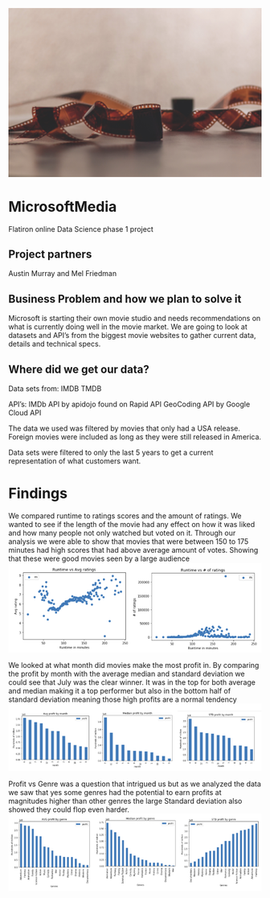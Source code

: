 ![alt text](https://github.com/melfriedman/MicrosoftMedia/blob/main/pictures/film.jpg)

# MicrosoftMedia
Flatiron online Data Science phase 1 project

## Project partners
Austin Murray and Mel Friedman

## Business Problem and how we plan to solve it
Microsoft is starting their own movie studio and needs recommendations on what is currently doing well in the movie market. 
We are going to look at datasets and API’s from the biggest movie websites to gather current data, details and technical specs. 

## Where did we get our data?
Data sets from:
IMDB
TMDB

API’s:
IMDb API by apidojo found on Rapid API
GeoCoding API by Google Cloud API

The data we used was filtered by movies that only had a USA release. Foreign movies were included as long as they were still released in America. 

Data sets were filtered to only the last 5 years to get a current representation of what customers want.

# Findings
We compared runtime to ratings scores and the amount of ratings. We wanted to see if the length of the movie had any effect on how it was liked and how many people not only watched but voted on it.
Through our analysis we were able to show that movies that were between 150 to 175 minutes had high scores that had above average amount of votes. Showing that these were good movies seen by a large audience
![alt text](https://github.com/melfriedman/MicrosoftMedia/blob/main/pictures%20for%20readme/Runtime%20vs%20ratings.png)


We looked at what month did movies make the most profit in. By comparing the profit by month with the average median and standard deviation we could see that July was the clear winner. It was in the top for both average and median making it a top performer but also in the bottom half of standard deviation meaning those high profits are a normal tendency
![alt text](https://github.com/melfriedman/MicrosoftMedia/blob/main/pictures%20for%20readme/Profit%20vs%20Month.png)


Profit vs Genre was a question that intrigued us but as we analyzed the data we saw that yes some genres had the potential to earn profits at magnitudes higher than other genres the large Standard deviation also showed they could flop even harder.
![alt text](https://github.com/melfriedman/MicrosoftMedia/blob/main/pictures%20for%20readme/Profit%20vs%20Genre.png)

